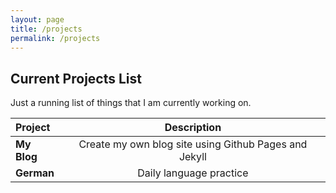 ```yaml
---
layout: page
title: /projects
permalink: /projects
---
```


## Current Projects List

Just a running list of things that I am currently working on.

|  Project |  Description |
|  :--- | :---:|
| __My Blog__ | Create my own blog site using Github Pages and Jekyll |
| __German__ | Daily language practice |
